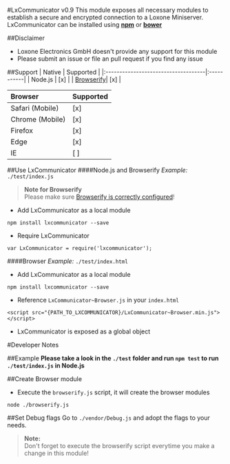 #LxCommunicator v0.9
This module exposes all necessary modules to establish a secure and encrypted connection to a Loxone Miniserver.
<br>
LxCommunicator can be installed using **[npm](http://npmjs.com/)** or **[bower](https://bower.io/)**

##Disclaimer
- Loxone Electronics GmbH doesn't provide any support for this module
- Please submit an issue or file an pull request if you find any issue

##Support
| Native                              | Supported  |
|:------------------------------------|:-----------|
| Node.js                             | [x]        |
| [Browserify](http://browserify.org/)| [x]        |

| Browser         | Supported   |
|:----------------|:------------|
| Safari (Mobile) | [x]         |
| Chrome (Mobile) | [x]         |
| Firefox         | [x]         |
| Edge            | [x]         |
| IE              | [ ]         |

##Use LxCommunicator
####Node.js and Browserify
*Example:* `./test/index.js`

> **Note for Browserify**<br>Please make sure [Browserify is correctly configured](http://browserify.org/#install)!
- Add LxCommunicator as a local module
````
npm install lxcommunicator --save
````
- Require LxCommunicator
````
var LxCommunicator = require('lxcommunicator');
````

####Browser
*Example:* `./test/index.html`
- Add LxCommunicator as a local module
```
npm install lxcommunicator --save
```

- Reference ``LxCommunicator~Browser.js`` in your ``index.html``
```
<script src="{PATH_TO_LXCOMMUNICATOR}/LxCommunicator~Browser.min.js"></script>
```
- LxCommunicator is exposed as a global object

#Developer Notes

##Example
**Please take a look in the `./test` folder and run `npm test` to run `./test/index.js` in Node.js**

##Create Browser module
- Execute the `browserify.js` script, it will create the browser modules
````
node ./browserify.js
````

##Set Debug flags
Go to `./vendor/Debug.js` and adopt the flags to your needs.<br>
> **Note:**<br>Don't forget to execute the browserify script everytime you make a change in this module!
